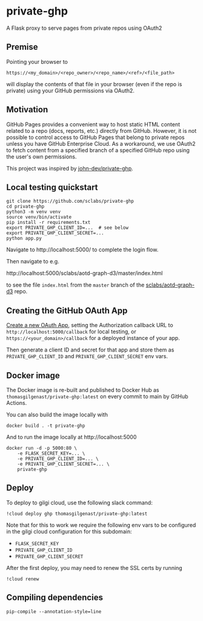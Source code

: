 private-ghp
===========

A Flask proxy to serve pages from private repos using OAuth2

Premise
-------

Pointing your browser to

    https://<my_domain>/<repo_owner>/<repo_name>/<ref>/<file_path>

will display the contents of that file in your browser (even if the repo is
private) using your GitHub permissions via OAuth2.

Motivation
----------

GitHub Pages provides a convenient way to host static HTML content related to a
repo (docs, reports, etc.) directly from GitHub. However, it is not possible to
control access to GitHub Pages that belong to private repos unless you have
GitHub Enterprise Cloud. As a workaround, we use OAuth2 to fetch content from a
specified branch of a specified GitHub repo using the user's own permissions.

This project was inspired by [john-dev/private-ghp](https://github.com/john-dev/private-ghp).

Local testing quickstart
------------------------

    git clone https://github.com/sclabs/private-ghp
    cd private-ghp
    python3 -m venv venv
    source venv/bin/activate
    pip install -r requirements.txt
    export PRIVATE_GHP_CLIENT_ID=...  # see below
    export PRIVATE_GHP_CLIENT_SECRET=...
    python app.py

Navigate to http://localhost:5000/ to complete the login flow.

Then navigate to e.g.

http://localhost:5000/sclabs/aotd-graph-d3/master/index.html

to see the file `index.html` from the `master` branch of the
[sclabs/aotd-graph-d3](https://github.com/sclabs/aotd-graph-d3) repo.

Creating the GitHub OAuth App
-----------------------------

[Create a new OAuth App](https://github.com/settings/applications/new), setting
the Authorization callback URL to `http://localhost:5000/callback` for local
testing, or `https://<your_domain>/callback` for a deployed instance of your
app.

Then generate a client ID and secret for that app and store them as
`PRIVATE_GHP_CLIENT_ID` and `PRIVATE_GHP_CLIENT_SECRET` env vars.

Docker image
------------

The Docker image is re-built and published to Docker Hub as
`thomasgilgenast/private-ghp:latest` on every commit to main by GitHub Actions.

You can also build the image locally with

    docker build . -t private-ghp

And to run the image locally at http://localhost:5000

    docker run -d -p 5000:80 \
        -e FLASK_SECRET_KEY=... \
        -e PRIVATE_GHP_CLIENT_ID=... \
        -e PRIVATE_GHP_CLIENT_SECRET=... \
        private-ghp

Deploy
------

To deploy to gilgi cloud, use the following slack command:

    !cloud deploy ghp thomasgilgenast/private-ghp:latest

Note that for this to work we require the following env vars to be configured in
the gilgi cloud configuration for this subdomain:
 - `FLASK_SECRET_KEY`
 - `PRIVATE_GHP_CLIENT_ID`
 - `PRIVATE_GHP_CLIENT_SECRET`

After the first deploy, you may need to renew the SSL certs by running

    !cloud renew

Compiling dependencies
----------------------

    pip-compile --annotation-style=line
